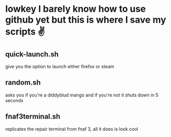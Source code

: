 # lowkey I barely know how to use github yet but this is where I save my scripts ✌️

## quick-launch.sh
give you the option to launch either firefox or steam

## random.sh
asks you if you're a diddyblud mango and if you're not it shuts down in 5 seconds

## fnaf3terminal.sh
replicates the repair terminal from fnaf 3, all it does is look cool